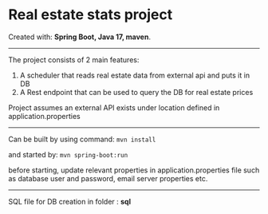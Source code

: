 
# Real estate stats project

Created with: **Spring Boot, Java 17, maven**.
***

The project consists of 2 main features:
1. A scheduler that reads real estate data from external api and puts it in DB
2. A Rest endpoint that can be used to query the DB for real estate prices

Project assumes an external API exists under location defined in application.properties
***
Can be built by using command: `mvn install`

and started by: `mvn spring-boot:run` 

before starting, update relevant properties in application.properties file such as database user and password, email server properties etc.
***
SQL file for DB creation in folder : **sql**
